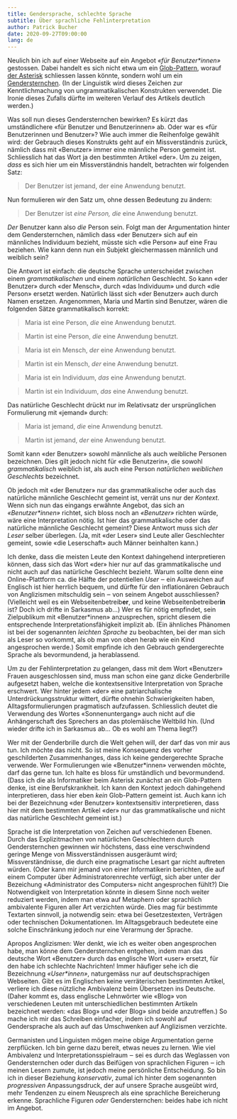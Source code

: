 ```yaml
---
title: Gendersprache, schlechte Sprache
subtitle: Über sprachliche Fehlinterpretation
author: Patrick Bucher
date: 2020-09-27T09:00:00
lang: de
---
```


Neulich bin ich auf einer Webseite auf ein Angebot _«für Benutzer*innen»_
gestossen. Dabei handelt es sich nicht etwa um ein
[Glob-Pattern](https://en.wikipedia.org/wiki/Glob_(programming)), worauf [der
Asterisk](https://www.duden.de/rechtschreibung/Asterisk) schliessen lassen
könnte, sondern wohl um ein
[Gendersternchen](https://de.wikipedia.org/wiki/Gendersternchen). (In der
Linguistik wird dieses Zeichen zur Kenntlichmachung von ungrammatikalischen
Konstrukten verwendet. Die Ironie dieses Zufalls dürfte im weiteren Verlauf des
Artikels deutlich werden.)

Was soll nun dieses Gendersternchen bewirken? Es kürzt das umständlichere «für
Benutzer und Benutzerinnen» ab. Oder war es «für Benutzerinnen und Benutzer»?
Wie auch immer die Reihenfolge gewählt wird: der Gebrauch dieses Konstrukts
geht auf ein Missverständnis zurück, nämlich dass mit «Benutzer» immer eine
männliche Person gemeint ist. Schliesslich hat das Wort ja den bestimmten
Artikel «der». Um zu zeigen, _dass_ es sich hier um ein Missverständnis handelt,
betrachten wir folgenden Satz:

> Der Benutzer ist jemand, der eine Anwendung benutzt.

Nun formulieren wir den Satz um, ohne dessen Bedeutung zu ändern:

> Der Benutzer ist _eine Person, die_ eine Anwendung benutzt.

_Der_ Benutzer kann also _die_ Person sein. Folgt man der Argumentation hinter
dem Gendersternchen, nämlich dass «der Benutzer» sich auf ein männliches
Individuum bezieht, müsste sich «die Person» auf eine Frau beziehen. Wie kann
denn nun ein Subjekt gleichermassen männlich und weiblich sein?

Die Antwort ist einfach: die deutsche Sprache unterscheidet zwischen einem
_grammatikalischen_ und einem _natürlichen_ Geschlecht. So kann «der Benutzer»
durch «der Mensch», durch «das Individuum» und durch «die Person» ersetzt
werden. Natürlich lässt sich «der Benutzer» auch durch Namen ersetzen.
Angenommen, Maria und Martin sind Benutzer, wären die folgenden Sätze
grammatikalisch korrekt:

> Maria ist eine Person, _die_ eine Anwendung benutzt.

> Martin ist eine Person, _die_ eine Anwendung benutzt.

> Maria ist ein Mensch, _der_ eine Anwendung benutzt.

> Martin ist ein Mensch, _der_ eine Anwendung benutzt.

> Maria ist ein Individuum, _das_ eine Anwendung benutzt.

> Martin ist ein Individuum, _das_ eine Anwendung benutzt.

Das natürliche Geschlecht drückt nur im Relativsatz der ursprünglichen
Formulierung mit «jemand» durch:

> Maria ist jemand, _die_ eine Anwendung benutzt.

> Martin ist jemand, _der_ eine Anwendung benutzt.

Somit kann «der Benutzer» sowohl männliche als auch weibliche Personen
bezeichnen. Dies gilt jedoch nicht für «die Benutzerin», die sowohl
_grammatikalisch_ weiblich ist, als auch eine Person _natürlichen weiblichen
Geschlechts_ bezeichnet.

Ob jedoch mit «der Benutzer» nur das grammatikalische oder auch das natürliche
männliche Geschlecht gemeint ist, verrät uns nur der _Kontext_. Wenn sich nun
das eingangs erwähnte Angebot, das sich an _«Benutzer*innen»_ richtet, sich
bloss noch an _«Benutzer»_ richten würde, wäre eine Interpretation nötig. Ist
hier das grammatikalische oder das natürliche männliche Geschlecht gemeint?
Diese Antwort muss sich _der Leser_ selber überlegen. (Ja, mit «der Leser» sind
Leute aller Geschlechter gemeint, sowie «die Leserschaft» auch Männer
beinhalten kann.)

Ich denke, dass die meisten Leute den Kontext dahingehend interpretieren
können, dass sich das Wort «der» hier nur auf das grammatikalische und nicht
auch auf das natürliche Geschlecht bezieht.  Warum sollte denn eine
Online-Plattform ca. die Hälfte der potentiellen _User_ ‒ ein Ausweichen auf
Englisch ist hier herrlich bequem, und dürfte für den inflationären Gebrauch
von Anglizismen mitschuldig sein ‒ von seinem Angebot ausschliessen?
(Vielleicht weil es ein Webseitenbetreib**er**, und keine
Webseitenbetreiber**in** ist?  Doch ich drifte in Sarkasmus ab…) Wer es für
nötig empfindet, sein Zielpublikum mit «Benutzer\*innen» anzusprechen, spricht
diesem die entsprechende Interpretationsfähigkeit implizit ab. (Ein ähnliches
Phänomen ist bei der sogenannten _leichten Sprache_ zu beobachten, bei der man
sich als Leser so vorkommt, als ob man von oben herab wie ein Kind angesprochen
werde.) Somit empfinde ich den Gebrauch gendergerechte Sprache als
bevormundend, ja herablassend.

Um zu der Fehlinterpretation zu gelangen, dass mit dem Wort «Benutzer» Frauen
ausgeschlossen sind, muss man schon eine ganz dicke Genderbrille aufgesetzt
haben, welche die kontextsensitive Interpretation von Sprache erschwert. Wer
hinter jedem «der» eine patriarchalische Unterdrückungsstruktur wittert, dürfte
ohnehin Schwierigkeiten haben, Alltagsformulierungen pragmatisch aufzufassen.
Schliesslich deutet die Verwendung des Wortes «Sonnenuntergang» auch nicht auf
die Anhängerschaft des Sprechers an das ptolemäische Weltbild hin. (Und wieder
drifte ich in Sarkasmus ab… Ob es wohl am Thema liegt?)

Wer mit der Genderbrille durch die Welt gehen will, der darf das von mir aus
tun. Ich möchte das nicht. So ist meine Konsequenz des vorher geschilderten
Zusammenhanges, dass ich keine gendergerechte Sprache verwende. Wer
Formulierungen wie «Benutzer*innen» verwenden möchte, darf das gerne tun. Ich
halte es bloss für umständlich und bevormundend. (Dass ich die als Informatiker
beim Asterisk zunächst an ein Glob-Pattern denke, ist eine Berufskrankheit. Ich
kann den Kontext jedoch dahingehend interpretieren, dass hier eben _kein_
Glob-Pattern gemeint ist. Auch kann ich bei der Bezeichnung «der Benutzer»
kontextsensitiv interpretieren, dass hier mit dem bestimmten Artikel «der» nur
das grammatikalische und nicht das natürliche Geschlecht gemeint ist.)

Sprache ist die Interpretation von Zeichen auf verschiedenen Ebenen. Durch das
Explizitmachen von natürlichen Geschlechtern durch Gendersternchen gewinnen wir
höchstens, dass eine verschwindend geringe Menge von Missverständnissen
ausgeräumt wird; Missverständnisse, die durch eine pragmatische Lesart gar
nicht auftreten würden. (Oder kann mir jemand von einer Informatikerin
berichten, die auf einem Computer über Administratorenrechte verfügt, sich aber
unter der Bezeichung «Administrator des Computers» nicht angesprochen fühlt?)
Die Notwendigkeit von Interpretation könnte in diesem Sinne noch weiter
reduziert werden, indem man etwa auf Metaphern oder sprachlich ambivalente
Figuren aller Art verzichten würde. Dies mag für bestimmte Textarten sinnvoll,
ja notwendig sein: etwa bei Gesetzestexten, Verträgen oder technischen
Dokumentationen. Im Alltagsgebrauch bedeutete eine solche Einschränkung jedoch
nur eine Verarmung der Sprache.

Apropos Anglizismen: Wer denkt, wie ich es weiter oben angesprochen habe, man
könne dem Gendersternchen entgehen, indem man das deutsche Wort «Benutzer» durch
das englische Wort «user» ersetzt, für den habe ich schlechte Nachrichten! Immer
häufiger sehe ich die Bezeichnung _«User*innen»_, naturgemäss nur auf
deutschsprachigen Webseiten. Gibt es im Englischen keine verräterischen
bestimmten Artikel, verliere ich diese nützliche Ambivalenz beim Übersetzen ins
Deutsche. (Daher kommt es, dass englische Lehnwörter wie «Blog» von
verschiedenen Leuten mit unterschiedlichen bestimmten Artikeln bezeichnet
werden: «das Blog» und «der Blog» sind beide anzutreffen.) So mache ich mir das
Schreiben einfacher, indem ich sowohl auf Gendersprache als auch auf das
Umschwenken auf Anglizismen verzichte.

Germanisten und Linguisten mögen meine obige Argumentation gerne zerpflücken.
Ich bin gerne dazu bereit, etwas neues zu lernen. Wie viel Ambivalenz und
Interpretationsspielraum ‒ sei es durch das Weglassen von Gendersternchen oder
durch das Beifügen von sprachlichen Figuren ‒ ich meinen Lesern zumute, ist
jedoch meine persönliche Entscheidung. So bin ich in dieser Beziehung
_konservativ_, zumal ich hinter dem sogenannten _progressiven_ Anpassungsdruck,
der auf unsere Sprache ausgeübt wird, mehr Tendenzen zu einem Neusprech als eine
sprachliche Bereicherung erkenne. Sprachliche Figuren _oder_ Gendersternchen:
beides habe ich nicht im Angebot.
